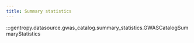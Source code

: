 ```yaml
---
title: Summary statistics
---
```


:::gentropy.datasource.gwas_catalog.summary_statistics.GWASCatalogSummaryStatistics
